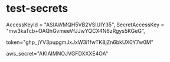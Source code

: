 # test-secrets
AccessKeyId = "ASIAWMQH5VB2VSIUIY35",
SecretAccessKey = "mw3kaTcb+OAQhGvmeeVfJJwYQCX4N6zRgys5KGeG",

token="ghp_jYV3pupgmJxJxW3i1fwTK8jZn6bkUX0Y7w0M"

aws_secret="AKIAIMNOJVGFDXXXE4OA"
